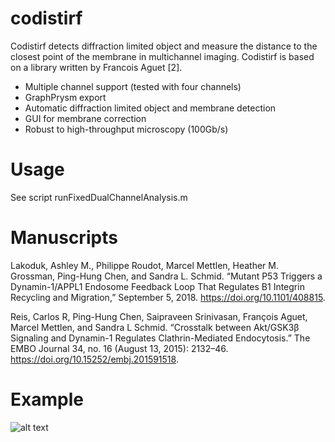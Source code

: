 # codistirf
Codistirf detects diffraction limited object and measure the distance to the closest point of the membrane in multichannel imaging. Codistirf is based on a  library written by Francois Aguet [2].

* Multiple channel support (tested with four channels)
* GraphPrysm export
* Automatic diffraction limited object and membrane detection 
* GUI for membrane correction
* Robust to high-throughput microscopy (100Gb/s)


# Usage
See script  runFixedDualChannelAnalysis.m

# Manuscripts
Lakoduk, Ashley M., Philippe Roudot, Marcel Mettlen, Heather M. Grossman, Ping-Hung Chen, and Sandra L. Schmid. “Mutant P53 Triggers a Dynamin-1/APPL1 Endosome Feedback Loop That Regulates Β1 Integrin Recycling and Migration,” September 5, 2018. https://doi.org/10.1101/408815.

Reis, Carlos R, Ping-Hung Chen, Saipraveen Srinivasan, François Aguet, Marcel Mettlen, and Sandra L Schmid. “Crosstalk between Akt/GSK3β Signaling and Dynamin-1 Regulates Clathrin-Mediated Endocytosis.” The EMBO Journal 34, no. 16 (August 13, 2015): 2132–46. https://doi.org/10.15252/embj.201591518.

# Example

![alt text](https://raw.githubusercontent.com/proudot/codistrf/master/img/illu.png)

